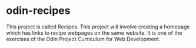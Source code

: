 # odin-recipes
This project is called Recipes. 
This project will involve creating a homepage which has links to recipe webpages on the same website.
It is one of the exercises of the Odin Project Curriculum for Web Development.